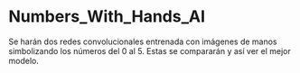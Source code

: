 # Numbers_With_Hands_AI
Se harán dos redes convolucionales entrenada con imágenes de manos simbolizando los números del 0 al 5. Estas se compararán y así ver el mejor modelo.
